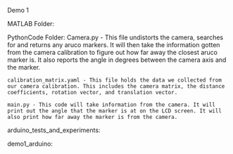 Demo 1

MATLAB Folder:

PythonCode Folder:
    Camera.py - This file undistorts the camera, searches for and returns any aruco markers. It will then take the information gotten from the camera calibration to figure out how far away the closest aruco marker is. It also reports the angle in degrees between the camera axis and the marker.

    calibration_matrix.yaml - This file holds the data we collected from our camera calibration. This includes the camera matrix, the distance coefficients, rotation vector, and translation vector.

    main.py - This code will take information from the camera. It will print out the angle that the marker is at on the LCD screen. It will also print how far away the marker is from the camera.

arduino_tests_and_experiments:

demo1_arduino:
